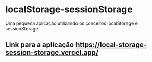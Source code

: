 # localStorage-sessionStorage
Uma pequena aplicação utilizando os conceitos localStorage e sessionStorage. 

## Link para a aplicação https://local-storage-session-storage.vercel.app/
